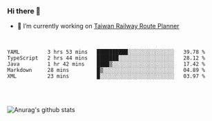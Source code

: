 ### Hi there 👋

- 🔭 I’m currently working on [Taiwan Railway Route Planner](https://github.com/Taiwan-Railway-Route-Planner)

<br/>

<!--START_SECTION:waka-->

```text
YAML         3 hrs 53 mins   ██████████░░░░░░░░░░░░░░░   39.78 %
TypeScript   2 hrs 44 mins   ███████░░░░░░░░░░░░░░░░░░   28.12 %
Java         1 hr 42 mins    ████▒░░░░░░░░░░░░░░░░░░░░   17.42 %
Markdown     28 mins         █▒░░░░░░░░░░░░░░░░░░░░░░░   04.89 %
XML          23 mins         █░░░░░░░░░░░░░░░░░░░░░░░░   03.97 %
```

<!--END_SECTION:waka-->

<br/>
<br/>

![Anurag's github stats](https://github-readme-stats.vercel.app/api?username=DepickereSven&show_icons=true&theme=tokyonight)



<!--
**DepickereSven/DepickereSven** is a ✨ _special_ ✨ repository because its `README.md` (this file) appears on your GitHub profile.

Here are some ideas to get you started:

- 🔭 I’m currently working on ...
- 🌱 I’m currently learning ...
- 👯 I’m looking to collaborate on ...
- 🤔 I’m looking for help with ...
- 💬 Ask me about ...
- 📫 How to reach me: ...
- 😄 Pronouns: ...
- ⚡ Fun fact: ...
-->
